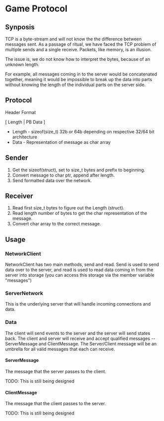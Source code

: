# Game Protocol

## Synposis

TCP is a byte-stream and will not know the the difference between messages sent. 
As a passage of ritual, we have faced the TCP problem of multiple sends and a single receive. Packets, like memory, is an illusion. 

The issue is, we do not know how to interpret the bytes, because of an unknown length.

For example, all messages coming in to the server would be concatenated together,
meaning it would be impossible to break up the data
into parts without knowing the length of the individual parts on the server side. 

## Protocol

Header Format

[ Length | PB Data ]

* Length - sizeof(size_t) 32b or 64b depending on respective 32/64 bit architecture
* Data - Representation of message as char array

## Sender 

1. Get the sizeof(struct), set to size_t bytes and prefix to beginning.
2. Convert message to char ptr, append after length.
3. Send formatted data over the network.

## Receiver

1. Read first size_t bytes to figure out the Length (struct).
2. Read length number of bytes to get the char representation of the message.
3. Convert char array to the correct message.

## Usage

### NetworkClient

NetworkClient has two main methods, send and read. Send is used to send
data over to the server, and read is used to read data coming in from the
server into storage (you can access this storage via the member variable
"messages")
    

### ServerNetwork

This is the underlying server that will handle incoming connections and data.

### Data

The client will send events to the server and the server will send states back.
The client and server will receive and accept qualified messages -- ServerMessage and ClientMessage.
The Server/Client message will be an umbrella for all valid messages that each can receive.

#### ServerMessage

The message that the server passes to the client. 

TODO: This is still being designed

#### ClientMessage

The message that the client passes to the server.

TODO: This is still being designed